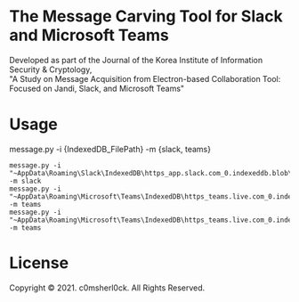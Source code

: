 # The Message Carving Tool for Slack and Microsoft Teams

Developed as part of the Journal of the Korea Institute of Information Security & Cryptology,<br>
"A Study on Message Acquisition from Electron-based Collaboration Tool: Focused on Jandi, Slack, and Microsoft Teams"


# Usage

message.py -i {IndexedDB_FilePath} -m {slack, teams}<br>
```
message.py -i "~AppData\Roaming\Slack\IndexedDB\https_app.slack.com_0.indexeddb.blob\1\00\3c" -m slack
message.py -i "~AppData\Roaming\Microsoft\Teams\IndexedDB\https_teams.live.com_0.indexeddb.leveldb\000004.log" -m teams
message.py -i "~AppData\Roaming\Microsoft\Teams\IndexedDB\https_teams.live.com_0.indexeddb.leveldb\000005.ldb" -m teams
```

# License

Copyright © 2021. c0msherl0ck. All Rights Reserved.
